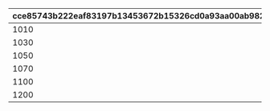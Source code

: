 |cce85743b222eaf83197b13453672b15326cd0a93aa00ab98278b3b5285e2b2c|d2441c405255f7267bded12a02169eb132ca6351b4cbd6b4e47499b2512dd20b|cb3bda2f73808bfa60e293277f1a327f18cddc3a24ffbe81d00e8ba799ad439a|74742790719aec116ea69097247b71178e1afe9ad03d23bd2cfa4db9aa70a4cd|
| --- | --- | --- | --- |
|1010|1|1|9|
|1030|2|10|19|
|1050|3|20|29|
|1070|4|30|39|
|1100|5|40|49|
|1200|6|50|999|